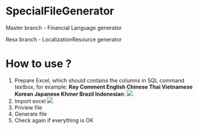 # SpecialFileGenerator

Master branch - Financial Language generator 

Resx branch - LocalizationResource generator

# How to use ?
1. Prepare Excel, which should contains the columns in SQL command textbox, for example:
 **Key	Comment	English	Chinese	Thai	Vietnamese	Korean	Japanese	Khmer	Brazil	Indonesian**: 
![](http://gdriv.es/asingdrive/ResxGen2.jpg)
2. Import excel
  ![](http://gdriv.es/asingdrive/ResxGen.jpg)
3. Priview file
4. Generate file
5. Check again if everything is OK

